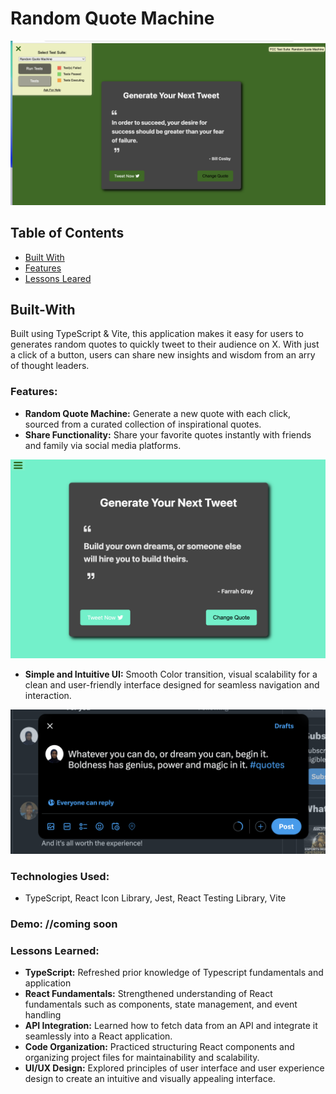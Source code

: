 # Random Quote Machine

<img src="https://github.com/rahmamahdi02/random-quote-machine/blob/main/src/assets/site.png" />

## Table of Contents

- [Built With](#Built-With)
- [Features](#Features)
- [Lessons Leared](#Lessons)

## Built-With 

Built using TypeScript & Vite, this application makes it easy for users to generates random quotes to quickly tweet to their audience on X. With just a click of a button, users can share new insights and wisdom from an arry of thought leaders.


### Features:
- **Random Quote Machine:** Generate a new quote with each click, sourced from a curated collection of inspirational quotes.
- **Share Functionality:** Share your favorite quotes instantly with friends and family via social media platforms.
<img src="https://github.com/rahmamahdi02/random-quote-machine/blob/main/src/assets/colorchange.png" />


- **Simple and Intuitive UI:**  Smooth Color transition, visual scalability for a clean and user-friendly interface designed for seamless navigation and interaction.

<img src="https://github.com/rahmamahdi02/random-quote-machine/blob/main/src/assets/socialmedia.png" />


### Technologies Used:

- TypeScript, React Icon Library, Jest, React Testing Library, Vite 

### Demo: //coming soon


### Lessons Learned:

- **TypeScript:** Refreshed prior knowledge of Typescript fundamentals and application 
-  **React Fundamentals:** Strengthened understanding of React fundamentals such as components, state management, and event handling
- **API Integration:** Learned how to fetch data from an API and integrate it seamlessly into a React application.
- **Code Organization:** Practiced structuring React components and organizing project files for maintainability and scalability.
- **UI/UX Design:** Explored principles of user interface and user experience design to create an intuitive and visually appealing interface.
